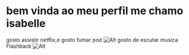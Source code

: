 # bem vinda ao meu perfil me chamo isabelle
gosto assistir netflix,e gosto fumar pod 
![Alt](https://cdn.awsli.com.br/800x800/2080/2080656/produto/267883093/elfbar-gh-23000-smokeria021-pod-vape-thc-v4pwcl4h2q.jpg)
gosto de escutar musica Flashback
![Alt](https://cdn.awsli.com.br/2500x2500/2394/2394401/produto/252354562e16cdf8692.jpg)
